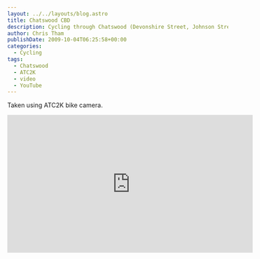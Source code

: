 ```yaml
---
layout: ../../layouts/blog.astro
title: Chatswood CBD
description: Cycling through Chatswood (Devonshire Street, Johnson Street, Claude Lane, Spring Street, Victoria Avenue, Anderson Street).
author: Chris Tham
publishDate: 2009-10-04T06:25:58+00:00
categories:
  - Cycling
tags:
  - Chatswood
  - ATC2K
  - video
  - YouTube
---
```

Taken using ATC2K bike camera.

<iframe width="560" height="315" src="https://www.youtube-nocookie.com/embed/LWYcK-rW548" title="YouTube video player" frameborder="0" allow="accelerometer; autoplay; clipboard-write; encrypted-media; gyroscope; picture-in-picture" allowfullscreen></iframe>